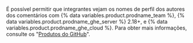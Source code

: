 É possível permitir que integrantes vejam os nomes de perfil dos autores dos comentários com {% data variables.product.prodname_team %}, {% data variables.product.prodname_ghe_server %} 2.18+, e {% data variables.product.prodname_ghe_cloud %}.  Para obter mais informações, consulte os "[Produtos do GitHub](/articles/githubs-products)".
